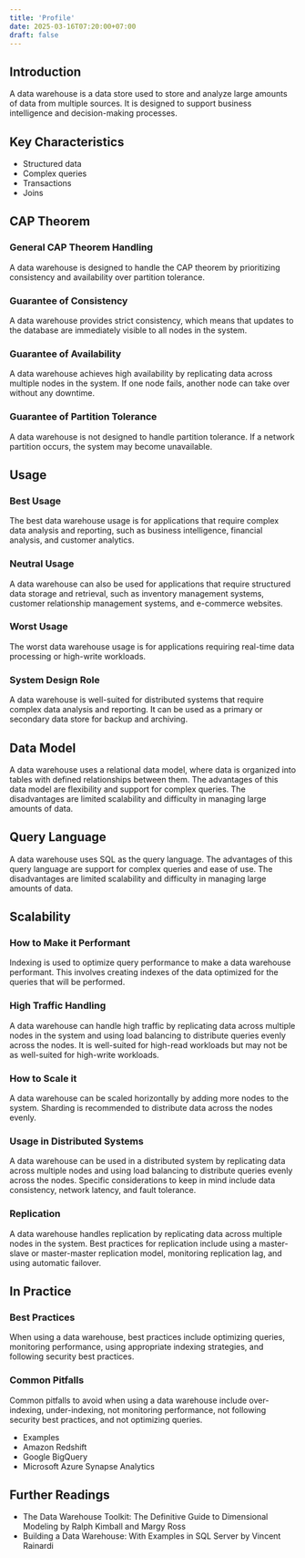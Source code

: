 ```yaml
---
title: 'Profile'
date: 2025-03-16T07:20:00+07:00
draft: false
---
```


## **Introduction**

A data warehouse is a data store used to store and analyze large amounts of data from multiple sources. It is designed to support business intelligence and decision-making processes.

## **Key Characteristics**

- Structured data
- Complex queries
- Transactions
- Joins

## **CAP Theorem**

### **General CAP Theorem Handling**

A data warehouse is designed to handle the CAP theorem by prioritizing consistency and availability over partition tolerance.

### **Guarantee of Consistency**

A data warehouse provides strict consistency, which means that updates to the database are immediately visible to all nodes in the system.

### **Guarantee of Availability**

A data warehouse achieves high availability by replicating data across multiple nodes in the system. If one node fails, another node can take over without any downtime.

### **Guarantee of Partition Tolerance**

A data warehouse is not designed to handle partition tolerance. If a network partition occurs, the system may become unavailable.

## **Usage**

### **Best Usage**

The best data warehouse usage is for applications that require complex data analysis and reporting, such as business intelligence, financial analysis, and customer analytics.

### **Neutral Usage**

A data warehouse can also be used for applications that require structured data storage and retrieval, such as inventory management systems, customer relationship management systems, and e-commerce websites.

### **Worst Usage**

The worst data warehouse usage is for applications requiring real-time data processing or high-write workloads.

### **System Design Role**

A data warehouse is well-suited for distributed systems that require complex data analysis and reporting. It can be used as a primary or secondary data store for backup and archiving.

## **Data Model**

A data warehouse uses a relational data model, where data is organized into tables with defined relationships between them. The advantages of this data model are flexibility and support for complex queries. The disadvantages are limited scalability and difficulty in managing large amounts of data.

## **Query Language**

A data warehouse uses SQL as the query language. The advantages of this query language are support for complex queries and ease of use. The disadvantages are limited scalability and difficulty in managing large amounts of data.

## **Scalability**

### **How to Make it Performant**

Indexing is used to optimize query performance to make a data warehouse performant. This involves creating indexes of the data optimized for the queries that will be performed.

### **High Traffic Handling**

A data warehouse can handle high traffic by replicating data across multiple nodes in the system and using load balancing to distribute queries evenly across the nodes. It is well-suited for high-read workloads but may not be as well-suited for high-write workloads.

### **How to Scale it**

A data warehouse can be scaled horizontally by adding more nodes to the system. Sharding is recommended to distribute data across the nodes evenly.

### **Usage in Distributed Systems**

A data warehouse can be used in a distributed system by replicating data across multiple nodes and using load balancing to distribute queries evenly across the nodes. Specific considerations to keep in mind include data consistency, network latency, and fault tolerance.

### **Replication**

A data warehouse handles replication by replicating data across multiple nodes in the system. Best practices for replication include using a master-slave or master-master replication model, monitoring replication lag, and using automatic failover.

## In Practice

### **Best Practices**

When using a data warehouse, best practices include optimizing queries, monitoring performance, using appropriate indexing strategies, and following security best practices.

### Common Pitfalls

Common pitfalls to avoid when using a data warehouse include over-indexing, under-indexing, not monitoring performance, not following security best practices, and not optimizing queries.

- Examples
- Amazon Redshift
- Google BigQuery
- Microsoft Azure Synapse Analytics

## Further Readings

- The Data Warehouse Toolkit: The Definitive Guide to Dimensional Modeling by Ralph Kimball and Margy Ross
- Building a Data Warehouse: With Examples in SQL Server by Vincent Rainardi
